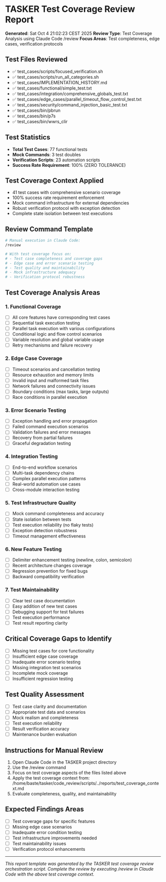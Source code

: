 # TASKER Test Coverage Review Report
**Generated**: Sat Oct  4 21:02:23 CEST 2025
**Review Type**: Test Coverage Analysis using Claude Code /review
**Focus Areas**: Test completeness, edge cases, verification protocols

## Test Files Reviewed
- ✅ test_cases/scripts/focused_verification.sh
- ✅ test_cases/scripts/run_all_categories.sh
- ✅ test_cases/IMPLEMENTATION_HISTORY.md
- ✅ test_cases/functional/simple_test.txt
- ✅ test_cases/integration/comprehensive_globals_test.txt
- ✅ test_cases/edge_cases/parallel_timeout_flow_control_test.txt
- ✅ test_cases/security/command_injection_basic_test.txt
- ✅ test_cases/bin/pbrun
- ✅ test_cases/bin/p7s
- ✅ test_cases/bin/wwrs_clir

## Test Statistics
- **Total Test Cases**: 77 functional tests
- **Mock Commands**: 3 test doubles
- **Verification Scripts**: 23 automation scripts
- **Success Rate Requirement**: 100% (ZERO TOLERANCE)

## Test Coverage Context Applied
- 41 test cases with comprehensive scenario coverage
- 100% success rate requirement enforcement
- Mock command infrastructure for external dependencies
- Robust verification protocol with exception detection
- Complete state isolation between test executions

## Review Command Template
```bash
# Manual execution in Claude Code:
/review

# With test coverage focus on:
# - Test case completeness and coverage gaps
# - Edge case and error scenario testing
# - Test quality and maintainability
# - Mock infrastructure adequacy
# - Verification protocol robustness
```

## Test Coverage Analysis Areas
### 1. Functional Coverage
- [ ] All core features have corresponding test cases
- [ ] Sequential task execution testing
- [ ] Parallel task execution with various configurations
- [ ] Conditional logic and flow control scenarios
- [ ] Variable resolution and global variable usage
- [ ] Retry mechanisms and failure recovery

### 2. Edge Case Coverage
- [ ] Timeout scenarios and cancellation testing
- [ ] Resource exhaustion and memory limits
- [ ] Invalid input and malformed task files
- [ ] Network failures and connectivity issues
- [ ] Boundary conditions (max tasks, large outputs)
- [ ] Race conditions in parallel execution

### 3. Error Scenario Testing
- [ ] Exception handling and error propagation
- [ ] Failed command execution scenarios
- [ ] Validation failures and error messages
- [ ] Recovery from partial failures
- [ ] Graceful degradation testing

### 4. Integration Testing
- [ ] End-to-end workflow scenarios
- [ ] Multi-task dependency chains
- [ ] Complex parallel execution patterns
- [ ] Real-world automation use cases
- [ ] Cross-module interaction testing

### 5. Test Infrastructure Quality
- [ ] Mock command completeness and accuracy
- [ ] State isolation between tests
- [ ] Test execution reliability (no flaky tests)
- [ ] Exception detection robustness
- [ ] Timeout management effectiveness

### 6. New Feature Testing
- [ ] Delimiter enhancement testing (newline, colon, semicolon)
- [ ] Recent architecture changes coverage
- [ ] Regression prevention for fixed bugs
- [ ] Backward compatibility verification

### 7. Test Maintainability
- [ ] Clear test case documentation
- [ ] Easy addition of new test cases
- [ ] Debugging support for test failures
- [ ] Test execution performance
- [ ] Test result reporting clarity

## Critical Coverage Gaps to Identify
- [ ] Missing test cases for core functionality
- [ ] Insufficient edge case coverage
- [ ] Inadequate error scenario testing
- [ ] Missing integration test scenarios
- [ ] Incomplete mock coverage
- [ ] Insufficient regression testing

## Test Quality Assessment
- [ ] Test case clarity and documentation
- [ ] Appropriate test data and scenarios
- [ ] Mock realism and completeness
- [ ] Test execution reliability
- [ ] Result verification accuracy
- [ ] Maintenance burden evaluation

## Instructions for Manual Review
1. Open Claude Code in the TASKER project directory
2. Use the /review command
3. Focus on test coverage aspects of the files listed above
4. Apply the test coverage context from: /home/baste/tasker/code_review/scripts/../reports/test_coverage_context.md
5. Evaluate completeness, quality, and maintainability

## Expected Findings Areas
- [ ] Test coverage gaps for specific features
- [ ] Missing edge case scenarios
- [ ] Inadequate error condition testing
- [ ] Test infrastructure improvements needed
- [ ] Test maintainability issues
- [ ] Verification protocol enhancements

---
*This report template was generated by the TASKER test coverage review orchestration script.*
*Complete the review by executing /review in Claude Code with the above test coverage context.*
